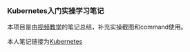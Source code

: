 ### Kubernetes入门实操学习笔记

本项目是由[视频教学](https://www.bilibili.com/video/BV1k24y197KC/?spm_id_from=333.999.0.0)的笔记总结，补充实操截图和command使用。

本人笔记链接为[Kubernetes](https://www.yuque.com/u25212607/cdnh1u)
